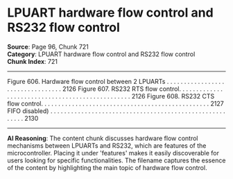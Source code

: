 # LPUART hardware flow control and RS232 flow control

**Source**: Page 96, Chunk 721  
**Category**: LPUART hardware flow control and RS232 flow control  
**Chunk Index**: 721

---

Figure 606. Hardware flow control between 2 LPUARTs . . . . . . . . . . . . . . . . . . . . . . . . . . . . . . . . . 2126
Figure 607. RS232 RTS flow control. . . . . . . . . . . . . . . . . . . . . . . . . . . . . . . . . . . . . . . . . . . . . . . . . 2126
Figure 608. RS232 CTS flow control. . . . . . . . . . . . . . . . . . . . . . . . . . . . . . . . . . . . . . . . . . . . . . . . . 2127
FIFO disabled) . . . . . . . . . . . . . . . . . . . . . . . . . . . . . . . . . . . . . . . . . . . . . . . . . . . . . . . . 2130

---

**AI Reasoning**: The content chunk discusses hardware flow control mechanisms between LPUARTs and RS232, which are features of the microcontroller. Placing it under 'features' makes it easily discoverable for users looking for specific functionalities. The filename captures the essence of the content by highlighting the main topic of hardware flow control.
